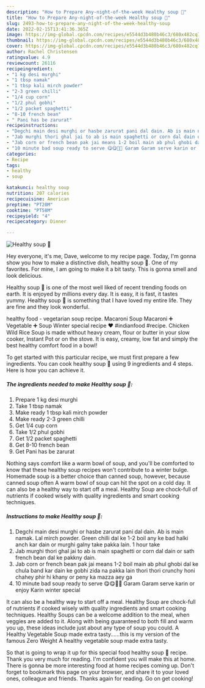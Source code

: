 ```yaml
---
description: "How to Prepare Any-night-of-the-week Healthy soup 🍲"
title: "How to Prepare Any-night-of-the-week Healthy soup 🍲"
slug: 2493-how-to-prepare-any-night-of-the-week-healthy-soup
date: 2022-02-15T13:41:36.365Z
image: https://img-global.cpcdn.com/recipes/e5544d3b480b46c3/680x482cq70/healthy-soup-recipe-main-photo.jpg
thumbnail: https://img-global.cpcdn.com/recipes/e5544d3b480b46c3/680x482cq70/healthy-soup-recipe-main-photo.jpg
cover: https://img-global.cpcdn.com/recipes/e5544d3b480b46c3/680x482cq70/healthy-soup-recipe-main-photo.jpg
author: Rachel Christensen
ratingvalue: 4.9
reviewcount: 26116
recipeingredient:
- "1 kg desi murghi"
- "1 tbsp namak"
- "1 tbsp kali mirch powder"
- "2-3 green chilli"
- "1/4 cup corn"
- "1/2 phul gobhi"
- "1/2 packet spaghetti"
- "8-10 french bean"
- " Pani has be zarurat"
recipeinstructions:
- "Degchi main desi murghi or hasbe zarurat pani dal dain. Ab is main namak. Lal mirch powder. Green chilli dal ke 1-2 boil any ke bad halki anch kar dain or murghi galny take pakka lain. 1 hour take"
- "Jab murghi thori ghal jai to ab is main spaghetti or corn dal dain or sath french bean dal ke pakkny dain."
- "Jab corn or french bean pak jai means 1-2 boil main ab phul ghobi dal ke chula band kar dain ke gobhi zida na pakka lain thori thori crunchy honi chahey phir hi khany or peny ka mazza aey ga"
- "10 minute bad soup ready to serve 😋😋🍲🍲 Garam Garam serve karin or enjoy Karin winter special"
categories:
- Recipe
tags:
- healthy
- soup

katakunci: healthy soup 
nutrition: 207 calories
recipecuisine: American
preptime: "PT20M"
cooktime: "PT58M"
recipeyield: "4"
recipecategory: Dinner

---
```



![Healthy soup 🍲](https://img-global.cpcdn.com/recipes/e5544d3b480b46c3/680x482cq70/healthy-soup-recipe-main-photo.jpg)

Hey everyone, it's me, Dave, welcome to my recipe page. Today, I'm gonna show you how to make a distinctive dish, healthy soup 🍲. One of my favorites. For mine, I am going to make it a bit tasty. This is gonna smell and look delicious.

Healthy soup 🍲 is one of the most well liked of recent trending foods on earth. It is enjoyed by millions every day. It is easy, it is fast, it tastes yummy. Healthy soup 🍲 is something that I have loved my entire life. They are fine and they look wonderful.

healthy food - vegetarian soup recipe. Macaroni Soup Macaroni ➕ Vegetable ➕ Soup Winter special recipe ❤️ #indianfood #recipe. Chicken Wild Rice Soup is made without heavy cream, flour or butter in your slow cooker, Instant Pot or on the stove. It is easy, creamy, low fat and simply the best healthy comfort food in a bowl!


To get started with this particular recipe, we must first prepare a few ingredients. You can cook healthy soup 🍲 using 9 ingredients and 4 steps. Here is how you can achieve it.

<!--inarticleads1-->

##### The ingredients needed to make Healthy soup 🍲:

1. Prepare 1 kg desi murghi
1. Take 1 tbsp namak
1. Make ready 1 tbsp kali mirch powder
1. Make ready 2-3 green chilli
1. Get 1/4 cup corn
1. Take 1/2 phul gobhi
1. Get 1/2 packet spaghetti
1. Get 8-10 french bean
1. Get  Pani has be zarurat


Nothing says comfort like a warm bowl of soup, and you&#39;ll be comforted to know that these healthy soup recipes won&#39;t contribute to a winter bulge. Homemade soup is a better choice than canned soup, however, because canned soup often A warm bowl of soup can hit the spot on a cold day. It can also be a healthy way to start off a meal. Healthy Soup are chock-full of nutrients if cooked wisely with quality ingredients and smart cooking techniques. 

<!--inarticleads2-->

##### Instructions to make Healthy soup 🍲:

1. Degchi main desi murghi or hasbe zarurat pani dal dain. Ab is main namak. Lal mirch powder. Green chilli dal ke 1-2 boil any ke bad halki anch kar dain or murghi galny take pakka lain. 1 hour take
1. Jab murghi thori ghal jai to ab is main spaghetti or corn dal dain or sath french bean dal ke pakkny dain.
1. Jab corn or french bean pak jai means 1-2 boil main ab phul ghobi dal ke chula band kar dain ke gobhi zida na pakka lain thori thori crunchy honi chahey phir hi khany or peny ka mazza aey ga
1. 10 minute bad soup ready to serve 😋😋🍲🍲 Garam Garam serve karin or enjoy Karin winter special


It can also be a healthy way to start off a meal. Healthy Soup are chock-full of nutrients if cooked wisely with quality ingredients and smart cooking techniques. Healthy Soups can be a welcome addition to the meal, when veggies are added to it. Along with being guaranteed to both fill and warm you up, these ideas include just about any type of soup you could. A Healthy Vegetable Soup made extra tasty……this is my version of the famous Zero Weight A healthy vegetable soup made extra tasty. 

So that is going to wrap it up for this special food healthy soup 🍲 recipe. Thank you very much for reading. I'm confident you will make this at home. There is gonna be more interesting food at home recipes coming up. Don't forget to bookmark this page on your browser, and share it to your loved ones, colleague and friends. Thanks again for reading. Go on get cooking!
